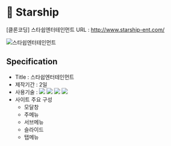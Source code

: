 # 🚀 Starship
[클론코딩] 스타쉽엔터테인먼트
URL : http://www.starship-ent.com/  

<img src="https://user-images.githubusercontent.com/102004400/169969156-0bf7249e-f682-46f4-852d-a290bb6f254a.png" alt="스타쉽엔터테인먼트">

## Specification
  - Title : 스타쉽엔터테인먼트
  - 제작기간 : 2일
  - 사용기술 : <img src="https://img.shields.io/badge/-HTML5-blue?style=flat-square&logo=html5&logoColor=white"> <img src="https://img.shields.io/badge/-CSS3-orange?style=flat-square&logo=css3&logoColor=white"> <img src="https://img.shields.io/badge/-JavaScript-yellow?style=flat-square&logo=JavaScript&logoColor=white"> <img src="https://img.shields.io/badge/-jQuery-blue?style=flat-square&logo=jQuery&logoColor=white">
  - 사이트 주요 구성 
    - 모달창
    - 주메뉴
    - 서브메뉴
    - 슬라이드
    - 탭메뉴


